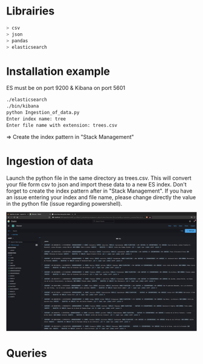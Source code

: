 # Librairies
```python
> csv
> json
> pandas
> elasticsearch 
```

# Installation example
ES must be on port 9200 & Kibana on port 5601

```bash
./elasticsearch
./bin/kibana
python Ingestion_of_data.py
Enter index name: tree
Enter file name with extension: trees.csv
```
=> Create the index pattern in "Stack Management"




# Ingestion of data
Launch the python file in the same directory as trees.csv. This will convert your file form csv to json and import these data to a new ES index. Don't forget to create the index pattern after in "Stack Management". If you have an issue entering your index and file name, please change directly the value in the python file (issue regarding powershell). 

![](overview.png)

# Queries


